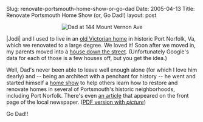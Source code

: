 Slug: renovate-portsmouth-home-show-or-go-dad
Date: 2005-04-13
Title: Renovate Portsmouth Home Show (or, Go Dad!)
layout: post

<div align="center"><img alt="Dad at 144 Mount Vernon Ave" class="at-xid-6a010534988cd3970b0120a5b36325970c" src="https://steveivy.typepad.com/.a/6a010534988cd3970b0120a5b36325970c-pi" /></div>

|Jodi| and I used to live in an <a href="http://maps.google.com/maps?q=259+Florida+Ave,portsmouth,+va&amp;spn=0.007124,0.008315&amp;t=k&amp;hl=en">old Victorian home</a> in historic Port Norfolk, Va, which we renovated to a large degree. We loved it! Soon after we moved in, my parents moved into a <a href="http://maps.google.com/maps?q=144+mount+vernon+ave,portsmouth,+va&amp;spn=0.007124,0.008315&amp;t=k&amp;hl=en">house down the street</a>. (Unfortunately Google&#39;s data for each of those is a few houses off, but you get the idea.)

Well, Dad&#39;s never been able to leave well enough alone (for which I love him dearly) and -- being an architect with a penchant for history -- he went and started himself a <a href="http://home.hamptonroads.com/calendar/details.cfm?eventID=44017">home show</a> to help others learn how to restore and renovate homes in several of Portsmouth&#39;s historic neighborhoods, including Port Norfolk. There&#39;s even <a href="http://home.hamptonroads.com/stories/story.cfm?story=84786&amp;ran=82410">an article</a> that appeared on the front page of the local newspaper. (<a href="http://redmonk.net/files/article.pdf">PDF version with *picture*</a>)

Go Dad!!
